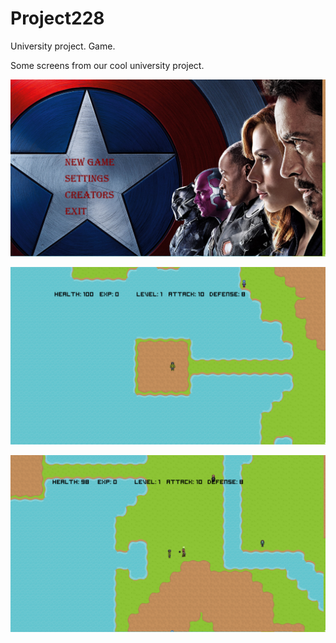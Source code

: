 ﻿# Project228
University project. Game.

Some screens from our cool university project.

![menu](/Project7/screens/0.png)

![start](/Project7/screens/1.png)

![battle](/Project7/screens/2.png)
